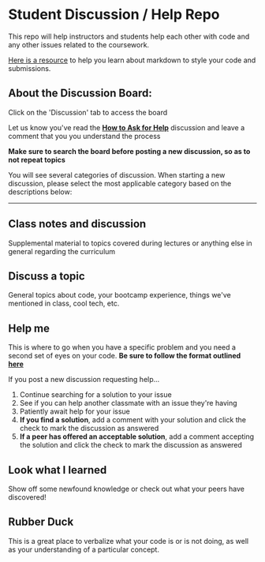 # Student Discussion / Help Repo
This repo will help instructors and students help each other with code and any other issues related to the coursework.


[Here is a resource](https://guides.github.com/features/mastering-markdown/) to help you learn about markdown to style your code and submissions.

## About the Discussion Board:
Click on the 'Discussion' tab to access the board

Let us know you've read the **[How to Ask for Help](https://github.com/nss-day-cohort-47/C47-Discussions/discussions/1)** discussion and leave a comment that you you understand the process 

**Make sure to search the board before posting a new discussion, so as to not repeat topics**

You will see several categories of discussion. When starting a new discussion, please select the most applicable category based on the descriptions below:

<hr>

## Class notes and discussion
Supplemental material to topics covered during lectures or anything else in general regarding the curriculum

## Discuss a topic
General topics about code, your bootcamp experience, things we've mentioned in class, cool tech, etc.

## Help me
This is where to go when you have a specific problem and you need a second set of eyes on your code. **Be sure to follow the format outlined [here](https://github.com/nss-day-cohort-47/C47-Discussions/discussions/1)**

If you post a new discussion requesting help...
1. Continue searching for a solution to your issue
1. See if you can help another classmate with an issue they're having
1. Patiently await help for your issue
2. **If you find a solution**, add a comment with your solution and click the check to mark the discussion as answered
2. **If a peer has offered an acceptable solution**, add a comment accepting the solution and click the check to mark the discussion as answered

## Look what I learned
Show off some newfound knowledge or check out what your peers have discovered!

## Rubber Duck
This is a great place to verbalize what your code is or is not doing, as well as your understanding of a particular concept.
